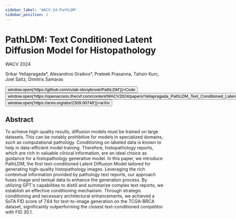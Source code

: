 ```yaml
---
sidebar_label: 'WACV-24-PathLDM'
sidebar_position: 2
---
```


# PathLDM: Text Conditioned Latent Diffusion Model for Histopathology

<div className="infobox">

  <span class="conference-title">WACV 2024</span>

Srikar Yellapragada*, Alexandros Graikos*, Prateek Prasanna, Tahsin Kurc, Joel Saltz, Dimitris Samaras

<div class="button-group"> 
    <button class="button_class" onClick={() => window.open('https://github.com/cvlab-stonybrook/PathLDM')}>Code</button> 
    <button class="button_class" onClick={() => window.open('https://openaccess.thecvf.com/content/WACV2024/papers/Yellapragada_PathLDM_Text_Conditioned_Latent_Diffusion_Model_for_Histopathology_WACV_2024_paper.pdf')}>Paper</button>
    <button class="button_class" onClick={() => window.open('https://arxiv.org/abs/2309.00748')}>arXiv</button> 
  </div>
</div>

## Abstract
To achieve high-quality results, diffusion models must be trained on large datasets. This can be notably prohibitive for models in specialized domains, such as computational pathology. Conditioning on labeled data is known to help in data-efficient model training. Therefore, histopathology reports, which are rich in valuable clinical information, are an ideal choice as guidance for a histopathology generative model. In this paper, we introduce PathLDM, the first text-conditioned Latent Diffusion Model tailored for generating high-quality histopathology images. Leveraging the rich contextual information provided by pathology text reports, our approach fuses image and textual data to enhance the generation process. By utilizing GPT's capabilities to distill and summarize complex text reports, we establish an effective conditioning mechanism. Through strategic conditioning and necessary architectural enhancements, we achieved a SoTA FID score of 7.64 for text-to-image generation on the TCGA-BRCA dataset, significantly outperforming the closest text-conditioned competitor with FID 30.1. 
